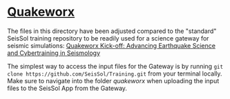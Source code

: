 # [Quakeworx](https://quakeworx.org)

The files in this directory have been adjusted compared to the "standard" SeisSol training repository to be readily used for a science gateway for seismic simulations: [Quakeworx Kick-off: Advancing Earthquake Science and Cybertraining in Seismology](https://quakeworx.org/events/quakeworx-kick-off-workshop)

The simplest way to access the input files for the Gateway is by running ``git clone https://github.com/SeisSol/Training.git`` from your terminal locally. Make sure to navigate into the folder _quakeworx_ when uploading the input files to the SeisSol App from the Gateway.
